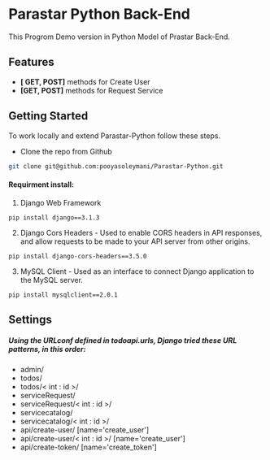# Parastar Python Back-End 

This Progrom Demo version in Python Model of Prastar Back-End. 

## Features

 - **[ GET, POST]** methods for Create User
 - **[GET, POST]** methods for Request Service

## Getting Started
To work locally and extend Parastar-Python follow these steps.

 -  Clone the repo from Github

```bash
git clone git@github.com:pooyasoleymani/Parastar-Python.git
```


 #### Requirment install:
 
1. Django Web Framework

```
pip install django==3.1.3
```
2. Django Cors Headers - Used to enable CORS headers in API responses, and allow   requests to be made to your API server from other origins.

```
pip install django-cors-headers==3.5.0
```
3. MySQL Client - Used as an interface to connect Django application to the MySQL server.

```
pip install mysqlclient==2.0.1
```

## Settings

 ##### Using the URLconf defined in todoapi.urls, Django tried these URL patterns, in this order:
 - admin/
- todos/
- todos/< int : id >/
- serviceRequest/
- serviceRequest/< int : id >/
- servicecatalog/
- servicecatalog/< int : id >/
- api/create-user/ [name='create_user']
- api/create-user/< int : id >/ [name='create_user']
- api/create-token/ [name='create_token']



[Marked]: <https://github.com/markedjs/marked>
[Turndown]: <https://github.com/domchristie/turndown>
[Travis-CI]: <https://travis-ci.com/>

